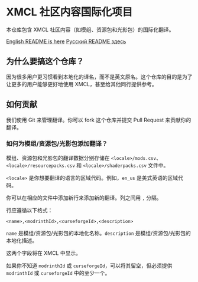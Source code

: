 # XMCL 社区内容国际化项目

本仓库包含 XMCL 社区内容（如模组、资源包和光影包）的国际化翻译。

[English README is here](./README.en.md) [Русский README здесь](./README.ru.md)

## 为什么要搞这个仓库？

因为很多用户更习惯看到本地化的译名，而不是英文原名。这个仓库的目的是为了让更多的用户能够更好地使用 XMCL，甚至给其他同行提供参考。

## 如何贡献

我们使用 Git 来管理翻译。你可以 fork 这个仓库并提交 Pull Request 来贡献你的翻译。

### 如何为模组/资源包/光影包添加翻译？

模组、资源包和光影包的翻译数据分别存储在 `<locale>/mods.csv`、`<locale>/resourcepacks.csv` 和 `<locale>/shaderpacks.csv` 文件中。

`<locale>` 是你想要翻译的语言的区域代码。例如，`en_us` 是美式英语的区域代码。

你可以在相应的文件中添加新行来添加新的翻译。列之间用 `,` 分隔。

行应遵循以下格式：

```
<name>,<modrinthId>,<curseforgeId>,<description>
```

`name` 是模组/资源包/光影包的本地化名称。`description` 是模组/资源包/光影包的本地化描述。

这两个字段将在 XMCL 中显示。

如果你不知道 `modrinthId` 或 `curseforgeId`，可以将其留空，但必须提供 `modrinthId` 或 `curseforgeId` 中的至少一个。
